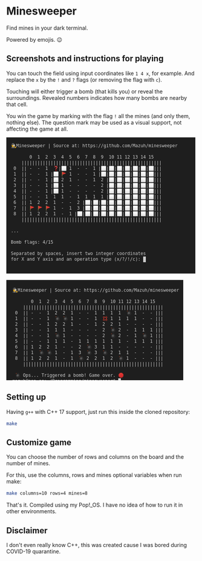# Minesweeper

Find mines in your dark terminal.

Powered by emojis. 😉

## Screenshots and instructions for playing

You can touch the field using input coordinates like `1 4 x`, for example.
And replace the `x` by the `!` and `?` flags (or removing the
flag with `c`).

Touching will either trigger a bomb (that kills you) or reveal the surroundings.
Revealed numbers indicates how many bombs are nearby that cell.

You win the game by marking with the flag `!` all the mines (and only them, nothing else).
The question mark may be used as a visual support, not affecting the game at all.

![Playing](./screenshots/playing.png)

![Game over](./screenshots/game_over.png)

## Setting up

Having `g++` with C++ 17 support, just run this inside the cloned repository:

```sh
make
```

## Customize game

You can choose the number of rows and columns on the board and the number of mines.

For this, use the columns, rows and mines optional variables when run make:

```sh
make columns=10 rows=4 mines=8
```

That's it. Compiled using my Pop!_OS. I have no idea of how to run it in other environments.

## Disclaimer

I don't even really know C++, this was created cause I was bored during COVID-19 quarantine.
